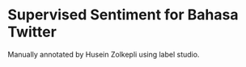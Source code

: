 # Supervised Sentiment for Bahasa Twitter

Manually annotated by Husein Zolkepli using label studio.